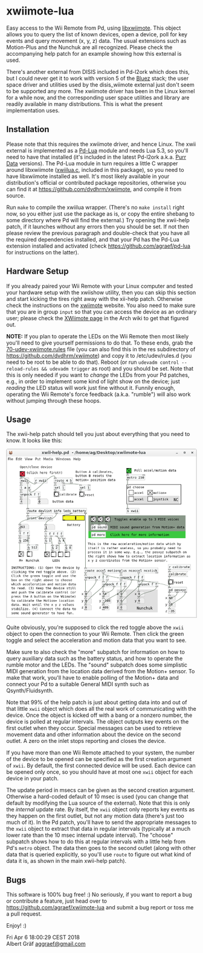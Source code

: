 
# xwiimote-lua

Easy access to the Wii Remote from Pd, using [libxwiimote](http://dvdhrm.github.io/xwiimote/). This object allows you to query the list of known devices, open a device, poll for key events and query movement (x, y, z) data. The usual extensions such as Motion-Plus and the Nunchuk are all recognized. Please check the accompanying help patch for an example showing how this external is used.

There's another external from DISIS included in Pd-l2ork which does this, but I could never get it to work with version 5 of the [Bluez](http://www.bluez.org/) stack; the user space driver and utilities used by the disis_wiimote external just don't seem to be supported any more. The xwiimote driver has been in the Linux kernel for a while now, and the corresponding user space utilities and library are readily available in many distributions. This is what the present implementation uses.

## Installation

Please note that this requires the xwiimote driver, and hence Linux. The xwii external is implemented as a [Pd-Lua](https://github.com/agraef/pd-lua) module and needs Lua 5.3, so you'll need to have that installed (it's included in the latest Pd-l2ork a.k.a. [Purr Data](https://agraef.github.io/purr-data/) versions). The Pd-Lua module in turn requires a little C wrapper around libxwiimote ([xwiilua.c](xwiilua.c), included in this package), so you need to have libxwiimote installed as well. It's most likely available in your distribution's official or contributed package repositories, otherwise you can find it at <https://github.com/dvdhrm/xwiimote>, and compile it from source.

Run `make` to compile the xwiilua wrapper. (There's no `make install` right now, so you either just use the package as is, or copy the entire shebang to some directory where Pd will find the external.) Try opening the xwii-help patch, if it launches without any errors then you should be set. If not then please review the previous paragraph and double-check that you have all the required dependencies installed, and that your Pd has the Pd-Lua extension installed and activated (check <https://github.com/agraef/pd-lua> for instructions on the latter).

## Hardware Setup

If you already paired your Wii Remote with your Linux computer and tested your hardware setup with the xwiishow utility, then you can skip this section and start kicking the tires right away with the xii-help patch. Otherwise check the instructions on the [xwiimote](http://dvdhrm.github.io/xwiimote/) website. You also need to make sure that you are in group `input` so that you can access the device as an ordinary user; please check the [XWiimote page](https://wiki.archlinux.org/index.php/XWiimote) in the Arch wiki to get that figured out.

**NOTE:** If you plan to operate the LEDs on the Wii Remote then most likely you'll need to give yourself permissions to do that. To these ends, grab the [70-udev-xwiimote.rules](70-udev-xwiimote.rules) file (you can also find this in the res subdirectory of <https://github.com/dvdhrm/xwiimote>) and copy it to /etc/udev/rules.d (you need to be root to be able to do that). Reboot (or run `udevadm control --reload-rules && udevadm trigger` as root) and you should be set. Note that this is only needed if you want to *change* the LEDs from your Pd patches, e.g., in order to implement some kind of light show on the device; just *reading* the LED status will work just fine without it. Funnily enough, operating the Wii Remote's force feedback (a.k.a. "rumble") will also work without jumping through these hoops.

## Usage

The xwii-help patch should tell you just about everything that you need to know. It looks like this:

![xwii-help patch](xwii.png)

Quite obviously, you're supposed to click the red toggle above the `xwii` object to open the connection to your Wii Remote. Then click the green toggle and select the acceleration and motion data that you want to see.

Make sure to also check the "more" subpatch for information on how to query auxiliary data such as the battery status, and how to operate the rumble motor and the LEDs. The "sound" subpatch does some simplistic MIDI generation from the location data derived from the Motion+ sensor. To make that work, you'll have to enable polling of the Motion+ data and connect your Pd to a suitable General MIDI synth such as Qsynth/Fluidsynth.

Note that 99% of the help patch is just about getting data into and out of that little `xwii` object which does all the real work of communicating with the device. Once the object is kicked off with a bang or a nonzero number, the device is polled at regular intervals. The object outputs key events on the first outlet when they occur. Special messages can be used to retrieve movement data and other information about the device on the second outlet. A zero on the inlet stops reporting and closes the device.

If you have more than one Wii Remote attached to your system, the number of the device to be opened can be specified as the first creation argument of `xwii`. By default, the first connected device will be used. Each device can be opened only once, so you should have at most one `xwii` object for each device in your patch.

The update period in msecs can be given as the second creation argument. Otherwise a hard-coded default of 10 msec is used (you can change that default by modifying the Lua source of the external). Note that this is only the *internal* update rate. By itself, the `xwii` object only reports key events as they happen on the first outlet, but not any motion data (there's just too much of it). In the Pd patch, you'll have to send the appropriate messages to the `xwii` object to extract that data in regular intervals (typically at a much lower rate than the 10 msec internal update interval). The "choose" subpatch shows how to do this at regular intervals with a little help from Pd's `metro` object. The data then goes to the second outlet (along with other data that is queried explicitly, so you'll use `route` to figure out what kind of data it is, as shown in the main xwii-help patch).

## Bugs

This software is 100% bug free! :) No seriously, if you want to report a bug or contribute a feature, just head over to <https://github.com/agraef/xwiimote-lua> and submit a bug report or toss me a pull request.

Enjoy! :)

Fri Apr 6 18:00:29 CEST 2018  
Albert Gräf <aggraef@gmail.com>
